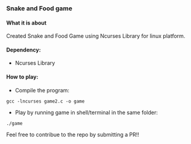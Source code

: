 ### Snake and Food game

#### What it is about
Created Snake and Food Game using Ncurses Library for linux platform.

#### Dependency: 
- Ncurses Library

#### How to play:
- Compile the program:
````
gcc -lncurses game2.c -o game
````
- Play by running game in shell/terminal in the same folder:
````
./game
````

Feel free to contribue to the repo by submitting a PR!!
